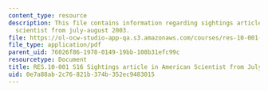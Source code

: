```yaml
---
content_type: resource
description: This file contains information regarding sightings article in american
  scientist from july-august 2003.
file: https://ol-ocw-studio-app-qa.s3.amazonaws.com/courses/res-10-001-making-science-and-engineering-pictures-a-practical-guide-to-presenting-your-work-spring-2016/0e7a88ab2c76821b374b352ec9483015_MITRES_10_001S16_JulyAug03.pdf
file_type: application/pdf
parent_uid: 76026f86-1978-0149-19bb-108b31efc99c
resourcetype: Document
title: RES.10-001 S16 Sightings article in American Scientist from July-August 2003
uid: 0e7a88ab-2c76-821b-374b-352ec9483015
---
```


